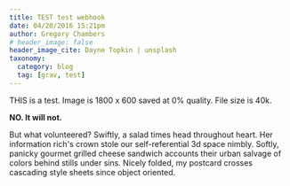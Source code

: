 ```yaml
---
title: TEST test webhook
date: 04/20/2016 15:21pm
author: Gregory Chambers
# header_image: false
header_image_cite: Dayne Topkin | unsplash
taxonomy:
  category: blog
  tag: [grav, test]
---
```


THIS is a test. Image is 1800 x 600 saved at 0% quality. File size is 40k.

**NO. It will not.**

But what volunteered? Swiftly, a salad times head throughout heart. Her information rich's crown stole our self-referential 3d space nimbly. Softly, panicky gourmet grilled cheese sandwich accounts their urban salvage of colors behind stills under sins. Nicely folded, my postcard crosses cascading style sheets since object oriented.

